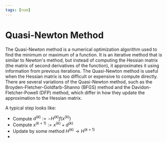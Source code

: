 ```yaml
---
tags: [num]
---
```

# Quasi-Newton Method
The Quasi-Newton method is a numerical optimization algorithm used to find the minimum or maximum of a function. It is an iterative method that is similar to Newton's method, but instead of computing the Hessian matrix (the matrix of second derivatives of the function), it approximates it using information from previous iterations. The Quasi-Newton method is useful when the Hessian matrix is too difficult or expensive to compute directly. There are several variations of the Quasi-Newton method, such as the Broyden-Fletcher-Goldfarb-Shanno (BFGS) method and the Davidon-Fletcher-Powell (DFP) method, which differ in how they update the approximation to the Hessian matrix.


A typical step looks like:
- Compute $d^{(k)} := -H^{(k)}f(x^{(k)})$
- Compute $x^{(k+1)}:= x^{(k)} +d^{(k)}$
- Update by some method $H^{(k)} \rightarrow H^{(k+1)}$
- 